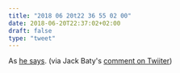 ```yaml
---
title: "2018 06 20t22 36 55 02 00"
date: 2018-06-20T22:37:02+02:00
draft: false
type: "tweet"
---
```


As [he says](https://jsavalle.com/why-do-i-write-var-log/). (via Jack Baty's [comment on Twiiter](https://twitter.com/jackbaty/status/1009443865529548800)) 
